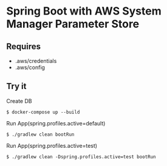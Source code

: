 # Spring Boot with AWS System Manager Parameter Store

## Requires
- .aws/credentials
- .aws/config

## Try it
Create DB
```
$ docker-compose up --build
```

Run App(spring.profiles.active=default)
```
$ ./gradlew clean bootRun
```

Run App(spring.profiles.active=test)
```
$ ./gradlew clean -Dspring.profiles.active=test bootRun
```
